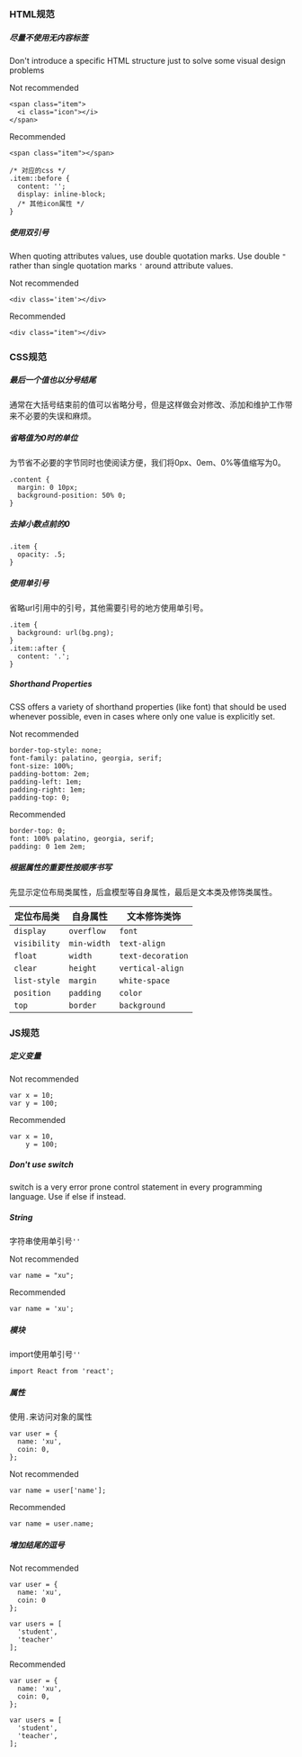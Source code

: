 ### HTML规范

##### 尽量不使用无内容标签

Don't introduce a specific HTML structure just to solve some visual design problems

Not recommended

    <span class="item">
      <i class="icon"></i>
    </span>

Recommended

    <span class="item"></span>
    
    /* 对应的css */
    .item::before {
      content: '';
      display: inline-block;
      /* 其他icon属性 */
    }
    
##### 使用双引号

When quoting attributes values, use double quotation marks. Use double `"` rather than single quotation marks `'` around attribute values.

Not recommended

    <div class='item'></div>
    
Recommended

    <div class="item"></div>

### CSS规范

##### 最后一个值也以分号结尾

通常在大括号结束前的值可以省略分号，但是这样做会对修改、添加和维护工作带来不必要的失误和麻烦。

##### 省略值为0时的单位

为节省不必要的字节同时也使阅读方便，我们将0px、0em、0%等值缩写为0。

    .content {
      margin: 0 10px;
      background-position: 50% 0;
    }
    
##### 去掉小数点前的0

    .item {
      opacity: .5;
    }
    
##### 使用单引号

省略url引用中的引号，其他需要引号的地方使用单引号。

    .item {
      background: url(bg.png);
    }
    .item::after {
      content: '.';
    }

##### Shorthand Properties

CSS offers a variety of shorthand properties (like font) that should be used whenever possible, even in cases where only one value is explicitly set.

Not recommended

    border-top-style: none;
    font-family: palatino, georgia, serif;
    font-size: 100%;
    padding-bottom: 2em;
    padding-left: 1em;
    padding-right: 1em;
    padding-top: 0;

Recommended

    border-top: 0;
    font: 100% palatino, georgia, serif;
    padding: 0 1em 2em;

##### 根据属性的重要性按顺序书写

先显示定位布局类属性，后盒模型等自身属性，最后是文本类及修饰类属性。

|定位布局类|自身属性|文本修饰类饰|
|--|--|--|
|`display`|`overflow`|`font`|
|`visibility`|`min-width`|`text-align`|
|`float`|`width`|`text-decoration`|
|`clear`|`height`|`vertical-align`|
|`list-style`|`margin`|`white-space`|
|`position`|`padding`|`color`|
|`top`|`border`|`background`|

### JS规范

##### 定义变量

Not recommended

    var x = 10;
    var y = 100;
    
Recommended

    var x = 10,
        y = 100;

##### Don't use switch

switch is a very error prone control statement in every programming language. Use if else if instead.

##### String

字符串使用单引号`''`

Not recommended

    var name = "xu";
    
Recommended

    var name = 'xu';
    
##### 模块

import使用单引号`''`

    import React from 'react';

##### 属性

使用`.`来访问对象的属性

    var user = {
      name: 'xu',
      coin: 0,
    };


Not recommended

    var name = user['name'];
    
Recommended

    var name = user.name;

##### 增加结尾的逗号

Not recommended

    var user = {
      name: 'xu',
      coin: 0
    };
    
    var users = [
      'student',
      'teacher'
    ];

Recommended

    var user = {
      name: 'xu',
      coin: 0,
    };
    
    var users = [
      'student',
      'teacher',
    ];
